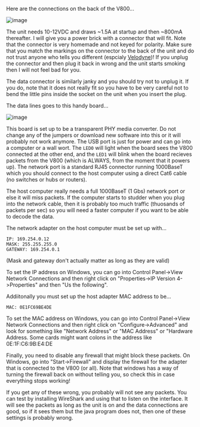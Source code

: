 Here are the connections on the back of the V800...

![image](https://user-images.githubusercontent.com/5520281/193774603-1e8e27ee-3c1f-4c74-a0e3-1cd586091bce.png)

The unit needs 10-12VDC and draws ~1.5A at startup and then ~800mA thereafter. I will give you a power brick with a connector that will fit. Note that the connector 
is very homemade and not keyed for polarity. Make sure that you match the markings on the connector to the back of the unit and do not trust anyone who tells you different (espcialy [Velodyne](power-traceout.png))! If you unplug the connector and then plug it back
in wrong and the unit starts smoking then I will not feel bad for you. 

The data connector is similarly janky and you should try not to unplug it. If you do, note that it does not really fit so you have to be very careful not to bend the 
little pins inside the socket on the unit when you insert the plug. 

The data lines goes to this handy board...

![image](https://user-images.githubusercontent.com/5520281/193776864-2ee2d379-407a-4aad-9287-d51d039ad0e0.png)

This board is set up to be a transparent PHY media converter. Do not change any of the jumpers or download new software into this or it will probably not work anymore. 
The USB port is just for power and can go into a computer or a wall wort. The `LED0` will light when the board sees the V800 connected at the other end, and the `LED1` will blink when the board recieves packets from the V800 (which is ALWAYS, from the moment that it powers up). The network port is a standard RJ45 connector running 1000BaseT which you should connect to 
the host computer using a direct Cat6 cable (no switches or hubs or routers). 

The host computer really needs a full 1000BaseT (1 Gbs) network port or else it will miss packets. If the computer starts to studder when you plug into the network cable, 
then it is probably too much traffic (thuosands of packets per sec) so you will need a faster computer if you want to be able to decode the data.

The network adapter on the host computer must be set up with...

    IP: 169.254.0.12
    MASK: 255.255.255.0
    GATEWAY: 169.254.0.1

(Mask and gateway don't actually matter as long as they are valid)

To set the IP address on Windows, you can go into Control Panel->View Network Connections and then right click on
"Properties->IP Version 4->Properties" and then "Us the following".

Addiitonally you must set up the host adapter MAC address to be...

    MAC: 0E1FC69BE4DE

To set the MAC address on Windows, you can go into Control Panel->View Network Connections and then right click on
"Configure->Advanced" and look for something like "Network Address" or "MAC Address" or "Hardware Address.
Some cards might want colons in the address like 0E:1F:C6:9B:E4:DE

Finally, you need to disable any firewall that might block these packets. On Windows, go into "Start->Firewall"
and display the firewall for the adapter that is connected to the V800 (or all). Note that windows has a way of
turning the firewall back on without telling you, so check this in case everything stops working!

If you get any of these wrong, you probably will not see any packets. You can test by installing WireShark and using that to listen on the interface. 
It will see the packets as long as the unit is on and the data connections are good, so if it sees them but the java program does not, then one of these settings is probably wrong. 
